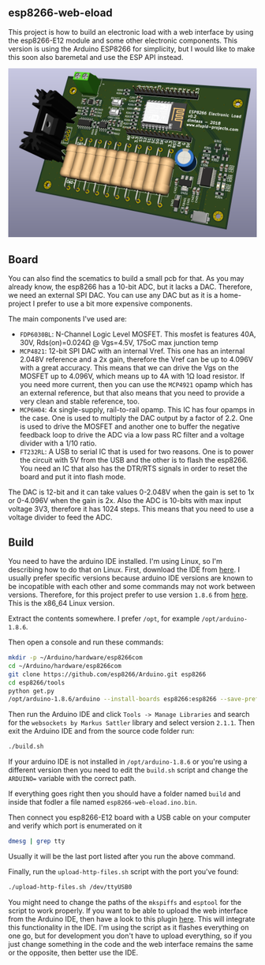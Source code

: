 esp8266-web-eload
---
This project is how to build an electronic load with a web interface
by using the esp8266-E12 module and some other electronic components.
This version is using the Arduino ESP8266 for simplicity, but I would
like to make this soon also baremetal and use the ESP API instead.

![Electronic load board](eload_pcb.png)

## Board
You can also find the scematics to build a small pcb for that.
As you may already know, the esp8266 has a 10-bit ADC, but it lacks
a DAC. Therefore, we need an external SPI DAC. You can use any DAC
but as it is a home-project I prefer to use a bit more expensive
components.

The main components I've used are:
* `FDP6030BL`: N-Channel Logic Level MOSFET. This mosfet is features
40A, 30V, Rds(on)=0.024Ω @ Vgs=4.5V, 175oC max junction temp
* `MCP4821`: 12-bit SPI DAC with an internal Vref. This one has an
internal 2.048V reference and a 2x gain, therefore the Vref can be
up to 4.096V with a great accuracy. This means that we can drive the
Vgs on the MOSFET up to 4.096V, which means up to 4A with 1Ω load
resistor. If you need more current, then you can use the `MCP4921`
opamp which has an external reference, but that also means that you
need to provide a very clean and stable reference, too.
* `MCP6H04`: 4x single-supply, rail-to-rail opamp. This IC has four
opamps in the case. One is used to multiply the DAC output by a factor
of 2.2. One is used to drive the MOSFET and another one to buffer
the negative feedback loop to drive the ADC via a low pass RC filter
and a voltage divider with a 1/10 ratio.
* `FT232RL`: A USB to serial IC that is used for two reasons. One
is to power the circuit with 5V from the USB and the other is to
flash the esp8266. You need an IC that also has the DTR/RTS signals
in order to reset the board and put it into flash mode.

The DAC is 12-bit and it can take values 0-2.048V when the gain
is set to 1x or 0-4.096V when the gain is 2x. Also the ADC is 10-bits
with max input voltage 3V3, therefore it has 1024 steps. This means
that you need to use a voltage divider to feed the ADC.

## Build
You need to have the arduino IDE installed. I'm using Linux, so I'm
describing how to do that on Linux. First, download the IDE from
[here](https://www.arduino.cc/en/Main/Software). I usually prefer
specific versions because arduino IDE versions are known to be
incopatible with each other and some commands may not work between
versions. Therefore, for this project prefer to use version `1.8.6`
from [here](https://www.arduino.cc/download_handler.php?f=/arduino-1.8.6-linux64.tar.xz).
This is the x86_64 Linux version.

Extract the contents somewhere. I prefer `/opt`, for example
`/opt/arduino-1.8.6`.

Then open a console and run these commands:
```sh
mkdir -p ~/Arduino/hardware/esp8266com
cd ~/Arduino/hardware/esp8266com
git clone https://github.com/esp8266/Arduino.git esp8266
cd esp8266/tools
python get.py
/opt/arduino-1.8.6/arduino --install-boards esp8266:esp8266 --save-prefs
```

Then run the Arduino IDE and click `Tools -> Manage Libraries` and search
for the `websockets by Markus Sattler` library and select version `2.1.1`.
Then exit the Arduino IDE and from the source code folder run:
```sh
./build.sh
```

If your arduino IDE is not installed in `/opt/arduino-1.8.6` or you're
using a different version then you need to edit the `build.sh` script
and change the `ARDUINO=` variable with the correct path.

If everything goes right then you should have a folder named `build` and
inside that fodler a file named `esp8266-web-eload.ino.bin`.

Then connect you esp8266-E12 board with a USB cable on your computer and
verify which port is enumerated on it
```sh
dmesg | grep tty
```

Usually it will be the last port listed after you run the above command.

Finally, run the `upload-http-files.sh` script with the port you've found:
```sh
./upload-http-files.sh /dev/ttyUSB0
```

You might need to change the paths of the `mkspiffs` and `esptool` for the
script to work properly. If you want to be able to upload the web interface
from the Arduino IDE, then have a look to this plugin [here](https://github.com/esp8266/arduino-esp8266fs-plugin).
This will integrate this functionality in the IDE. I'm using the script
as it flashes everything on one go, but for development you don't have
to upload everything, so if you just change something in the code and the
web interface remains the same or the opposite, then better use the IDE.
